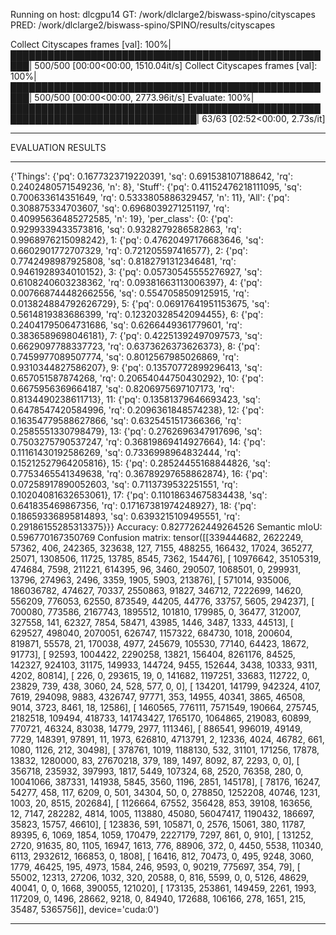 Running on host: dlcgpu14
GT: /work/dlclarge2/biswass-spino/cityscapes
PRED: /work/dlclarge2/biswass-spino/SPINO/results/cityscapes

Collect Cityscapes frames [val]: 100%|█████████████████████████████████████████████████████| 500/500 [00:00<00:00, 1510.04it/s]
Collect Cityscapes frames [val]: 100%|█████████████████████████████████████████████████████| 500/500 [00:00<00:00, 2773.96it/s]
Evaluate: 100%|████████████████████████████████████████████████████████████████████████████████| 63/63 [02:52<00:00,  2.73s/it]
******************
EVALUATION RESULTS
******************
{'Things': {'pq': 0.1677323719220391, 'sq': 0.691538107188642, 'rq': 0.2402480571549236, 'n': 8}, 'Stuff': {'pq': 0.41152476218111095, 'sq': 0.700633614351649, 'rq': 0.5333805886329457, 'n': 11}, 'All': {'pq': 0.308875334703607, 'sq': 0.6968039271251197, 'rq': 0.40995636485272585, 'n': 19}, 'per_class': {0: {'pq': 0.9299339433573816, 'sq': 0.9328279286582863, 'rq': 0.9968976215098242}, 1: {'pq': 0.47620497176683646, 'sq': 0.6602901772707329, 'rq': 0.721205597416577}, 2: {'pq': 0.7742498987925808, 'sq': 0.8182791312346481, 'rq': 0.9461928934010152}, 3: {'pq': 0.05730545555276927, 'sq': 0.6108240603238362, 'rq': 0.09381663113006397}, 4: {'pq': 0.007668744482662556, 'sq': 0.5547058509125915, 'rq': 0.013824884792626729}, 5: {'pq': 0.06917641951153675, 'sq': 0.5614819383686399, 'rq': 0.12320328542094455}, 6: {'pq': 0.24041795064731686, 'sq': 0.6266449361779601, 'rq': 0.3836589698046181}, 7: {'pq': 0.42251392497097573, 'sq': 0.6629097788337723, 'rq': 0.6373626373626373}, 8: {'pq': 0.7459977089507774, 'sq': 0.8012567985026869, 'rq': 0.9310344827586207}, 9: {'pq': 0.13570772899296413, 'sq': 0.657051587874268, 'rq': 0.20654044750430292}, 10: {'pq': 0.6675956369664187, 'sq': 0.8206975697107173, 'rq': 0.8134490238611713}, 11: {'pq': 0.13581379646693423, 'sq': 0.6478547420584996, 'rq': 0.2096361848574238}, 12: {'pq': 0.16354779588627866, 'sq': 0.6325451517366366, 'rq': 0.2585551330798479}, 13: {'pq': 0.2762696347917696, 'sq': 0.7503275790537247, 'rq': 0.36819869414927664}, 14: {'pq': 0.11161430192586269, 'sq': 0.7336998964832444, 'rq': 0.15212527964205816}, 15: {'pq': 0.28524455168844826, 'sq': 0.7753465541349638, 'rq': 0.36789297658862874}, 16: {'pq': 0.07258917890052603, 'sq': 0.7113739532251551, 'rq': 0.10204081632653061}, 17: {'pq': 0.11018634675834438, 'sq': 0.641835469867356, 'rq': 0.17167381974248927}, 18: {'pq': 0.18659336895814893, 'sq': 0.6393215109495551, 'rq': 0.29186155285313375}}}
Accuracy: 0.8277262449264526
Semantic mIoU: 0.596770167350769
Confusion matrix:
tensor([[339444682,   2622249,     57362,       406,    242365,    323638,
               127,      7155,    488255,    166432,     17024,    365277,
             25071,   1308506,     11725,     13785,      8545,      7362,
            154476],
        [ 10976642,  35105319,    474684,      7598,    211221,    614395,
                96,      3460,    290507,   1068501,         0,    299931,
             13796,    274963,      2496,      3359,      1905,      5903,
            213876],
        [   571014,    935006, 186036782,    474627,     70337,   2550863,
             91827,    346712,   7222699,     14620,    556209,    776053,
             62550,    873549,     44205,     44776,     33757,      5605,
            294237],
        [   700080,    773586,   2167743,   1895512,    101810,    179985,
                 0,     36477,    312007,    327558,       141,     62327,
              7854,     58471,     43985,      1446,      3487,      1333,
             44513],
        [   629527,    498040,   2070051,    626747,   1157322,    684730,
              1018,    200604,    819871,     55578,        21,    170038,
              4977,    245679,    105530,     77140,     64423,     18672,
             91773],
        [    92593,   1004422,   2290258,     13821,    156404,   8261176,
             84525,    142327,    924103,     31175,    149933,    144724,
              9455,    152644,      3438,     10333,      9311,      4202,
             80814],
        [      226,         0,    293615,        19,         0,    141682,
           1197251,     33683,    112722,         0,     23829,       739,
               438,      3060,        24,       528,       577,         0,
                 0],
        [   134201,    141799,    942324,      4107,      7619,    294098,
              9883,   4326747,     97771,       353,     14955,     40341,
              3865,     46508,      9014,      3723,      8461,        18,
             12586],
        [  1460565,    776111,   7571549,    190664,    275745,   2182518,
            109494,    418733, 141743427,   1765170,   1064865,    219083,
             60899,    770721,     46324,     83038,     14779,      2977,
            111346],
        [   886541,    996019,     49149,      7729,    148391,     97891,
                11,      1973,    626810,   4713791,         2,     12336,
              4024,     46782,       661,      1080,      1126,       212,
             30498],
        [   378761,      1019,   1188130,       532,     31101,    171256,
             17878,     13832,   1280000,        83,  27670218,       379,
               189,      1497,      8092,        87,      2293,         0,
                 0],
        [   356718,    235932,    397993,      1817,      5449,    107324,
                68,      2520,     76358,       280,         0,  10041066,
            387331,    141938,      5845,      3560,      1196,      2851,
            145178],
        [    78176,     16247,     54277,       458,       117,      6209,
                 0,       501,     34304,        50,         0,    278850,
           1252208,     40746,      1231,      1003,        20,      8515,
            202684],
        [  1126664,     67552,    356428,       853,     39108,    163656,
                12,      7147,    282282,      4814,      1005,    113880,
             45080,  56047417,   1190432,    186697,     35823,     15757,
             46610],
        [   123836,       591,    105871,         0,      2576,     15061,
               380,     11787,     89395,         6,      1069,      1854,
              1059,    170479,   2227179,      7297,       861,         0,
               910],
        [   131252,      2720,     91635,        80,      1105,     16947,
              1613,       776,     88906,       372,         0,      4450,
              5538,    110340,      6113,   2932612,    166853,         0,
              1808],
        [    16416,       812,     70473,         0,       495,      9248,
              3060,      1779,     46425,       195,      4973,      1584,
               246,      9593,         0,     90219,    775697,       354,
                79],
        [    55002,     12313,     27206,      1032,       320,     20588,
                 0,       816,      5599,         0,         0,      5126,
             48629,     40041,         0,         0,      1668,    390055,
            121020],
        [   173135,    253861,    149459,      2261,      1993,    117209,
                 0,      1496,     28662,      9218,         0,     84940,
            172688,    106166,       278,      1651,       215,     35487,
           5365756]], device='cuda:0')
******************